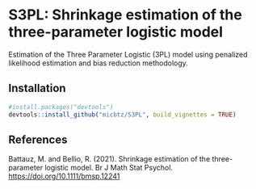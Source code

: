 
<!-- README.md is generated from README.Rmd. Please edit that file -->

# S3PL: Shrinkage estimation of the three-parameter logistic model

Estimation of the Three Parameter Logistic (3PL) model using penalized
likelihood estimation and bias reduction methodology.

## Installation

``` r
#install.packages("devtools")
devtools::install_github("micbtz/S3PL", build_vignettes = TRUE)
```

## References

Battauz, M. and Bellio, R. (2021). Shrinkage estimation of the three-parameter logistic model. Br J Math Stat Psychol. https://doi.org/10.1111/bmsp.12241
